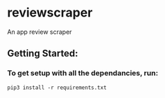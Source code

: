 # reviewscraper
An app review scraper 

## Getting Started:
### To get setup with all the dependancies, run:
    pip3 install -r requirements.txt